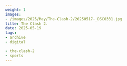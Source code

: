 ```yaml
---
weight: 1
images:
- /images/2025/May/The-Clash-2/20250517-_DSC0331.jpg
title: The Clash 2.
date: 2025-05-19
tags:
- archive
- digital

- the-clash-2
- sports
---
```


